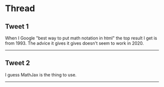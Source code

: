 # Thread

## Tweet 1

When I Google "best way to put math notation in html" the top result I get is from 1993. The advice it gives it gives doesn't seem to work in 2020.

---

## Tweet 2

I guess MathJax is the thing to use.

---

